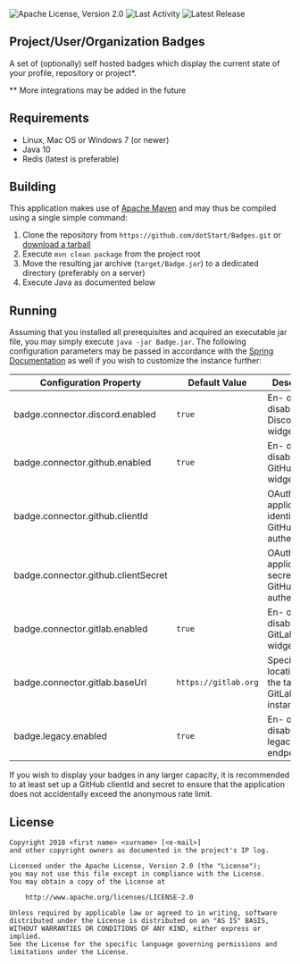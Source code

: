 ![Apache License, Version 2.0](https://badges.dotstart.tv/v1/badge/github/repo/dotStart/Badges/license)
![Last Activity](https://badges.dotstart.tv/v1/badge/github/repo/dotStart/Badges/activity)
![Latest Release](https://badges.dotstart.tv/v1/badge/github/repo/dotStart/Badges/release)

Project/User/Organization Badges
--------------------------------

A set of (optionally) self hosted badges which display the current state of your profile, repository
or project*.

** More integrations may be added in the future

Requirements
------------

* Linux, Mac OS or Windows 7 (or newer)
* Java 10
* Redis (latest is preferable)

Building
--------

This application makes use of [Apache Maven](https://maven.apache.org/) and may thus be compiled
using a single simple command:

1. Clone the repository from `https://github.com/dotStart/Badges.git` or [download a tarball](https://https://github.com/dotStart/Badges/archive/master.zip)
1. Execute `mvn clean package` from the project root
1. Move the resulting jar archive (`target/Badge.jar`) to a dedicated directory (preferably on a server)
1. Execute Java as documented below

Running
-------

Assuming that you installed all prerequisites and acquired an executable jar file, you may simply
execute `java -jar Badge.jar`. The following configuration parameters may be passed in accordance
with the [Spring Documentation](https://docs.spring.io/spring-boot/docs/current/reference/html/boot-features-external-config.html)
as well if you wish to customize the instance further:

| Configuration Property                | Default Value        | Description                                                            |
| ------------------------------------- | -------------------- | ---------------------------------------------------------------------- |
| badge.connector.discord.enabled       | `true`               | En- or disables Discord widgets                                        |
| badge.connector.github.enabled        | `true`               | En- or disables GitHub widgets                                         |
| badge.connector.github.clientId       |                      | OAuth application identifier for GitHub query authentication           |
| badge.connector.github.clientSecret   |                      | OAuth application secret for GitHub query authentication               |
| badge.connector.gitlab.enabled        | `true`               | En- or disables GitLab widgets                                         |
| badge.connector.gitlab.baseUrl        | `https://gitlab.org` | Specifies the location of the target GitLab instance                   |
| badge.legacy.enabled                  | `true`               | En- or disables legacy endpoints                                       |

If you wish to display your badges in any larger capacity, it is recommended to at least set up a
GitHub clientId and secret to ensure that the application does not accidentally exceed the anonymous
rate limit.

License
-------

```
Copyright 2018 <first name> <surname> [<e-mail>]
and other copyright owners as documented in the project's IP log.

Licensed under the Apache License, Version 2.0 (the "License");
you may not use this file except in compliance with the License.
You may obtain a copy of the License at

    http://www.apache.org/licenses/LICENSE-2.0

Unless required by applicable law or agreed to in writing, software
distributed under the License is distributed on an "AS IS" BASIS,
WITHOUT WARRANTIES OR CONDITIONS OF ANY KIND, either express or implied.
See the License for the specific language governing permissions and
limitations under the License.
```
